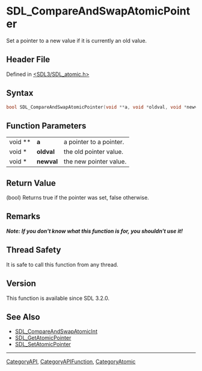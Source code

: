# SDL_CompareAndSwapAtomicPointer

Set a pointer to a new value if it is currently an old value.

## Header File

Defined in [<SDL3/SDL_atomic.h>](https://github.com/libsdl-org/SDL/blob/main/include/SDL3/SDL_atomic.h)

## Syntax

```c
bool SDL_CompareAndSwapAtomicPointer(void **a, void *oldval, void *newval);
```

## Function Parameters

|         |            |                         |
| ------- | ---------- | ----------------------- |
| void ** | **a**      | a pointer to a pointer. |
| void *  | **oldval** | the old pointer value.  |
| void *  | **newval** | the new pointer value.  |

## Return Value

(bool) Returns true if the pointer was set, false otherwise.

## Remarks

***Note: If you don't know what this function is for, you shouldn't use
it!***

## Thread Safety

It is safe to call this function from any thread.

## Version

This function is available since SDL 3.2.0.

## See Also

- [SDL_CompareAndSwapAtomicInt](SDL_CompareAndSwapAtomicInt)
- [SDL_GetAtomicPointer](SDL_GetAtomicPointer)
- [SDL_SetAtomicPointer](SDL_SetAtomicPointer)






----
[CategoryAPI](CategoryAPI), [CategoryAPIFunction](CategoryAPIFunction), [CategoryAtomic](CategoryAtomic)


